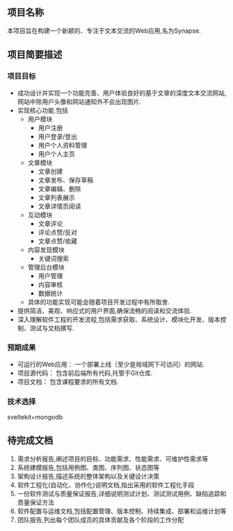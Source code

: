 ## 项目名称
本项目旨在构建一个新颖的、专注于文本交流的Web应用,名为Synapse.
## 项目简要描述
### 项目目标
- 成功设计并实现一个功能完善、用户体验良好的基于文章的深度文本交流网站,网站中除用户头像和网站通知外不会出现图片.
- 实现核心功能.包括
  - 用户模块
    - 用户注册
    - 用户登录/登出
    - 用户个人资料管理
    - 用户个人主页
  - 文章模块
    - 文章创建
    - 文章发布、保存草稿
    - 文章编辑、删除
    - 文章列表展示
    - 文章详情页阅读
  - 互动模块
    - 文章评论
    - 评论点赞/反对
    - 文章点赞/收藏
  - 内容发现模块
    - 关键词搜索
  - 管理后台模块
    - 用户管理
    - 内容审核
    - 数据统计
  - 具体的功能实现可能会随着项目开发过程中有所取舍.
- 提供简洁、美观、响应式的用户界面,确保流畅的阅读和交流体验.
- 深入理解软件工程的开发流程,包括需求获取、系统设计、模块化开发、版本控制、测试与文档撰写.
### 预期成果
- 可运行的Web应用： 一个部署上线（至少是局域网下可访问）的网站.
- 项目源代码： 包含前后端所有代码,托管于Git仓库.
- 项目文档： 包含课程要求的所有文档.
### 技术选择
sveltekit+mongodb

## 待完成文档
1. 需求分析报告,阐述项目的目标、功能需求、性能需求、可维护性需求等
2. 系统建模报告,包括用例图、类图、序列图、状态图等
3. 架构设计报告,描述系统的整体架构以及关键设计决策
4. 软件工程化(自动化、协作化)说明文档,指出采用的软件工程化手段
5. 一份软件测试与质量保证报告,详细说明测试计划、测试测试用例、缺陷追踪和质量保证方法
6. 软件配置与运维文档,包括配置管理、版本控制、持续集成、部署和运维计划等
7. 团队报告,列出每个团队成员的具体贡献及各个阶段的工作分配